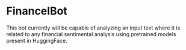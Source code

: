 # FinancelBot
This bot currently will be capable of analyzing an input text where it is related to any financial sentimental analysis using pretrained models present in HuggingFace.
